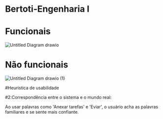 # Bertoti-Engenharia I
# Funcionais
![Untitled Diagram drawio](https://user-images.githubusercontent.com/88495476/156669506-c6a92dd6-0c42-48ed-bf37-22795711b53f.png)

# Não funcionais
![Untitled Diagram drawio (1)](https://user-images.githubusercontent.com/88495476/156674454-51a199b6-b66f-4970-930a-1c1aebedc71c.png)

#Heurística de usabilidade 

#2:Correspondência entre o sistema e o mundo real:

Ao usar palavras como 'Anexar tarefas' e 'Eviar', o usuário acha as palavras familiares e se sente mais confiante.


